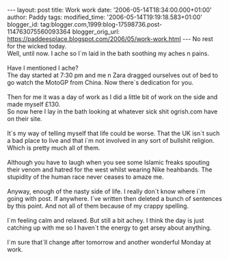 \-\-- layout: post title: Work work date:
\'2006-05-14T18:34:00.000+01:00\' author: Paddy tags: modified\_time:
\'2006-05-14T19:19:18.583+01:00\' blogger\_id:
tag:blogger.com,1999:blog-17598736.post-114763075560093364
blogger\_orig\_url:
https://paddeesplace.blogspot.com/2006/05/work-work.html \-\-- No rest
for the wicked today.\
Well, until now. I ache so I\`m laid in the bath soothing my aches n
pains.\
\
Have I mentioned I ache?\
The day started at 7:30 pm and me n Zara dragged ourselves out of bed to
go watch the MotoGP from China. Now there\`s dedication for you.\
\
Then for me it was a day of work as I did a little bit of work on the
side and made myself £130.\
So now here I lay in the bath looking at whatever sick shit ogrish.com
have on their site.\
\
It\`s my way of telling myself that life could be worse. That the UK
isn\`t such a bad place to live and that i\`m not involved in any sort
of bullshit religion. Which is pretty much all of them.\
\
Although you have to laugh when you see some Islamic freaks spouting
their venom and hatred for the west whilst wearing Nike heahbands. The
stupidity of the human race never ceases to amaze me.\
\
Anyway, enough of the nasty side of life. I really don\`t know where
i\`m going with post. If anywhere. I\`ve written then deleted a bunch of
sentences by this point. And not all of them because of my crappy
spelling.\
\
I\`m feeling calm and relaxed. But still a bit achey. I think the day is
just catching up with me so I haven\`t the energy to get arsey about
anything.\
\
I\`m sure that\`ll change after tomorrow and another wonderful Monday at
work.

